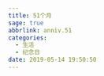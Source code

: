 ```yaml
---
title: 51个月
sage: true
abbrlink: anniv.51
categories:
  - 生活
  - 纪念日
date: 2019-05-14 19:50:50
---
```


